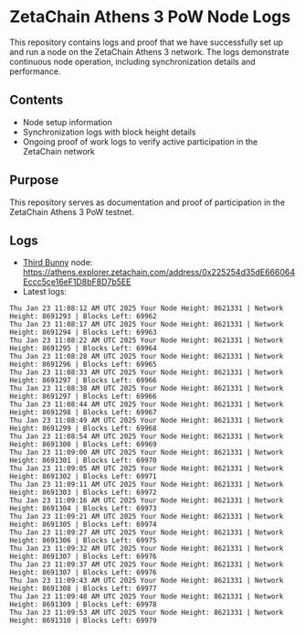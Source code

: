 # ZetaChain Athens 3 PoW Node Logs
This repository contains logs and proof that we have successfully set up and run a node on the ZetaChain Athens 3 network. The logs demonstrate continuous node operation, including synchronization details and performance.

## Contents
- Node setup information
- Synchronization logs with block height details
- Ongoing proof of work logs to verify active participation in the ZetaChain network

## Purpose
This repository serves as documentation and proof of participation in the ZetaChain Athens 3 PoW testnet.

## Logs

- [Third Bunny](https://thirdbunny.xyz/) node: https://athens.explorer.zetachain.com/address/0x225254d35dE666064Eccc5ce16eF1D8bF8D7b5EE
- Latest logs:
```
Thu Jan 23 11:08:12 AM UTC 2025 Your Node Height: 8621331 | Network Height: 8691293 | Blocks Left: 69962
Thu Jan 23 11:08:17 AM UTC 2025 Your Node Height: 8621331 | Network Height: 8691294 | Blocks Left: 69963
Thu Jan 23 11:08:22 AM UTC 2025 Your Node Height: 8621331 | Network Height: 8691295 | Blocks Left: 69964
Thu Jan 23 11:08:28 AM UTC 2025 Your Node Height: 8621331 | Network Height: 8691296 | Blocks Left: 69965
Thu Jan 23 11:08:33 AM UTC 2025 Your Node Height: 8621331 | Network Height: 8691297 | Blocks Left: 69966
Thu Jan 23 11:08:38 AM UTC 2025 Your Node Height: 8621331 | Network Height: 8691297 | Blocks Left: 69966
Thu Jan 23 11:08:44 AM UTC 2025 Your Node Height: 8621331 | Network Height: 8691298 | Blocks Left: 69967
Thu Jan 23 11:08:49 AM UTC 2025 Your Node Height: 8621331 | Network Height: 8691299 | Blocks Left: 69968
Thu Jan 23 11:08:54 AM UTC 2025 Your Node Height: 8621331 | Network Height: 8691300 | Blocks Left: 69969
Thu Jan 23 11:09:00 AM UTC 2025 Your Node Height: 8621331 | Network Height: 8691301 | Blocks Left: 69970
Thu Jan 23 11:09:05 AM UTC 2025 Your Node Height: 8621331 | Network Height: 8691302 | Blocks Left: 69971
Thu Jan 23 11:09:11 AM UTC 2025 Your Node Height: 8621331 | Network Height: 8691303 | Blocks Left: 69972
Thu Jan 23 11:09:16 AM UTC 2025 Your Node Height: 8621331 | Network Height: 8691304 | Blocks Left: 69973
Thu Jan 23 11:09:21 AM UTC 2025 Your Node Height: 8621331 | Network Height: 8691305 | Blocks Left: 69974
Thu Jan 23 11:09:27 AM UTC 2025 Your Node Height: 8621331 | Network Height: 8691306 | Blocks Left: 69975
Thu Jan 23 11:09:32 AM UTC 2025 Your Node Height: 8621331 | Network Height: 8691307 | Blocks Left: 69976
Thu Jan 23 11:09:37 AM UTC 2025 Your Node Height: 8621331 | Network Height: 8691307 | Blocks Left: 69976
Thu Jan 23 11:09:43 AM UTC 2025 Your Node Height: 8621331 | Network Height: 8691308 | Blocks Left: 69977
Thu Jan 23 11:09:48 AM UTC 2025 Your Node Height: 8621331 | Network Height: 8691309 | Blocks Left: 69978
Thu Jan 23 11:09:53 AM UTC 2025 Your Node Height: 8621331 | Network Height: 8691310 | Blocks Left: 69979
```
